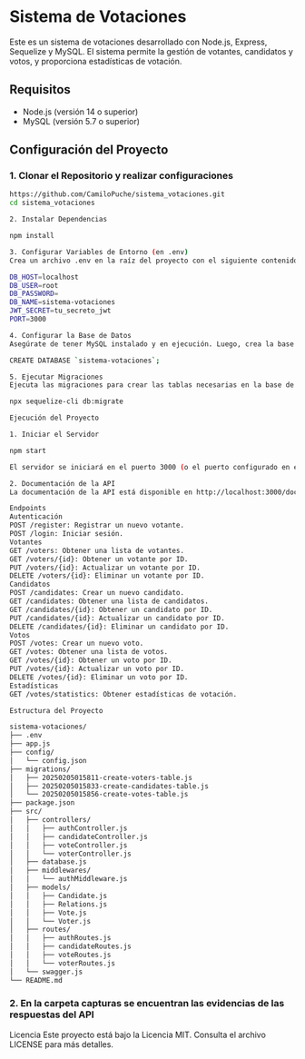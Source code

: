 # Sistema de Votaciones

Este es un sistema de votaciones desarrollado con Node.js, Express, Sequelize y MySQL. El sistema permite la gestión de votantes, candidatos y votos, y proporciona estadísticas de votación.

## Requisitos

- Node.js (versión 14 o superior)
- MySQL (versión 5.7 o superior)

## Configuración del Proyecto

### 1. Clonar el Repositorio y realizar configuraciones

```bash
https://github.com/CamiloPuche/sistema_votaciones.git
cd sistema_votaciones

2. Instalar Dependencias

npm install

3. Configurar Variables de Entorno (en .env)
Crea un archivo .env en la raíz del proyecto con el siguiente contenido:

DB_HOST=localhost
DB_USER=root
DB_PASSWORD=
DB_NAME=sistema-votaciones
JWT_SECRET=tu_secreto_jwt
PORT=3000

4. Configurar la Base de Datos
Asegúrate de tener MySQL instalado y en ejecución. Luego, crea la base de datos:

CREATE DATABASE `sistema-votaciones`;

5. Ejecutar Migraciones
Ejecuta las migraciones para crear las tablas necesarias en la base de datos:

npx sequelize-cli db:migrate

Ejecución del Proyecto

1. Iniciar el Servidor

npm start

El servidor se iniciará en el puerto 3000 (o el puerto configurado en el archivo .env).

2. Documentación de la API
La documentación de la API está disponible en http://localhost:3000/docs.

Endpoints
Autenticación
POST /register: Registrar un nuevo votante.
POST /login: Iniciar sesión.
Votantes
GET /voters: Obtener una lista de votantes.
GET /voters/{id}: Obtener un votante por ID.
PUT /voters/{id}: Actualizar un votante por ID.
DELETE /voters/{id}: Eliminar un votante por ID.
Candidatos
POST /candidates: Crear un nuevo candidato.
GET /candidates: Obtener una lista de candidatos.
GET /candidates/{id}: Obtener un candidato por ID.
PUT /candidates/{id}: Actualizar un candidato por ID.
DELETE /candidates/{id}: Eliminar un candidato por ID.
Votos
POST /votes: Crear un nuevo voto.
GET /votes: Obtener una lista de votos.
GET /votes/{id}: Obtener un voto por ID.
PUT /votes/{id}: Actualizar un voto por ID.
DELETE /votes/{id}: Eliminar un voto por ID.
Estadísticas
GET /votes/statistics: Obtener estadísticas de votación.

Estructura del Proyecto

sistema-votaciones/
├── .env
├── app.js
├── config/
│   └── config.json
├── migrations/
│   ├── 20250205015811-create-voters-table.js
│   ├── 20250205015833-create-candidates-table.js
│   └── 20250205015856-create-votes-table.js
├── package.json
├── src/
│   ├── controllers/
│   │   ├── authController.js
│   │   ├── candidateController.js
│   │   ├── voteController.js
│   │   └── voterController.js
│   ├── database.js
│   ├── middlewares/
│   │   └── authMiddleware.js
│   ├── models/
│   │   ├── Candidate.js
│   │   ├── Relations.js
│   │   ├── Vote.js
│   │   └── Voter.js
│   ├── routes/
│   │   ├── authRoutes.js
│   │   ├── candidateRoutes.js
│   │   ├── voteRoutes.js
│   │   └── voterRoutes.js
│   └── swagger.js
└── README.md
```

### 2. En la carpeta capturas se encuentran las evidencias de las respuestas del API

Licencia
Este proyecto está bajo la Licencia MIT. Consulta el archivo LICENSE para más detalles.
